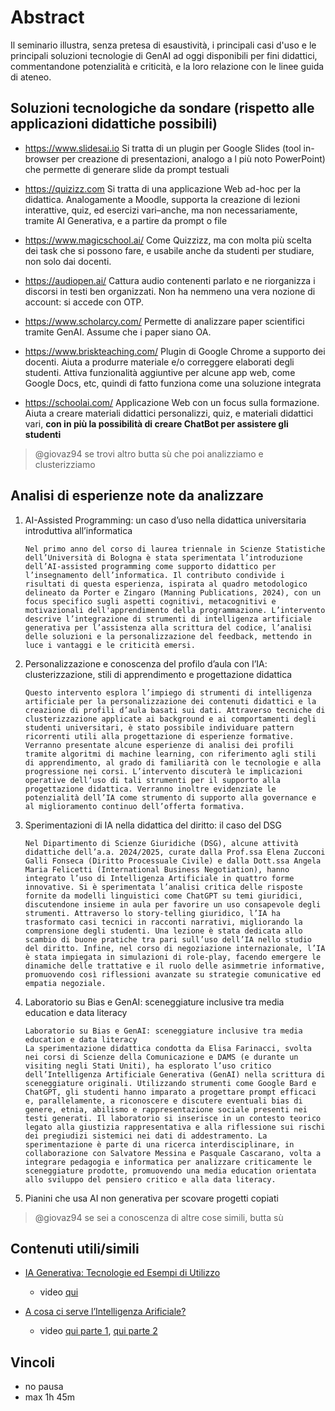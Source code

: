 # Abstract

Il seminario illustra, senza pretesa di esaustività, i principali casi d'uso e le principali soluzioni tecnologie di GenAI ad oggi disponibili per fini didattici, commentandone potenzialità e criticità, e la loro relazione con le linee guida di ateneo.

## Soluzioni tecnologiche da sondare (rispetto alle applicazioni didattiche possibili)

- <https://www.slidesai.io>
Si tratta di un plugin per Google Slides (tool in-browser per creazione di presentazioni, analogo a l più noto PowerPoint) che permette di generare slide da prompt testuali

- <https://quizizz.com>
Si tratta di una applicazione Web ad-hoc per la didattica. Analogamente a Moodle, supporta la creazione di lezioni interattive, quiz, ed esercizi vari–anche, ma non necessariamente, tramite AI Generativa, e a partire da prompt o file

- <https://www.magicschool.ai/>
Come Quizzizz, ma con molta più scelta dei task che si possono fare, e usabile anche da studenti per studiare, non solo dai docenti.

- <https://audiopen.ai/>
Cattura audio contenenti parlato e ne riorganizza i discorsi in testi ben organizzati. Non ha nemmeno una vera nozione di account: si accede con OTP.

- <https://www.scholarcy.com/>
Permette di analizzare paper scientifici tramite GenAI. Assume che i paper siano OA.

- <https://www.briskteaching.com/>
Plugin di Google Chrome a supporto dei docenti. Aiuta a produrre materiale e/o correggere elaborati degli studenti. Attiva funzionalità aggiuntive per alcune app web, come Google Docs, etc, quindi di fatto funziona come una soluzione integrata

- <https://schoolai.com/>
Applicazione Web con un focus sulla formazione. Aiuta a creare materiali didattici personalizzi, quiz, e materiali didattici vari, **con in più la possibilità di creare ChatBot per assistere gli studenti**

> @giovaz94 se trovi altro butta sù che poi analizziamo e clusterizziamo

## Analisi di esperienze note da analizzare

1. AI-Assisted Programming: un caso d’uso nella didattica universitaria introduttiva all’informatica

    ```
    Nel primo anno del corso di laurea triennale in Scienze Statistiche dell’Università di Bologna è stata sperimentata l’introduzione dell’AI-assisted programming come supporto didattico per l’insegnamento dell’informatica. Il contributo condivide i risultati di questa esperienza, ispirata al quadro metodologico delineato da Porter e Zingaro (Manning Publications, 2024), con un focus specifico sugli aspetti cognitivi, metacognitivi e motivazionali dell'apprendimento della programmazione. L’intervento descrive l’integrazione di strumenti di intelligenza artificiale generativa per l’assistenza alla scrittura del codice, l’analisi delle soluzioni e la personalizzazione del feedback, mettendo in luce i vantaggi e le criticità emersi.
    ```

1. Personalizzazione e conoscenza del profilo d’aula con l’IA: clusterizzazione, stili di apprendimento e progettazione didattica

    ```
    Questo intervento esplora l’impiego di strumenti di intelligenza artificiale per la personalizzazione dei contenuti didattici e la creazione di profili d’aula basati sui dati. Attraverso tecniche di clusterizzazione applicate ai background e ai comportamenti degli studenti universitari, è stato possibile individuare pattern ricorrenti utili alla progettazione di esperienze formative. Verranno presentate alcune esperienze di analisi dei profili tramite algoritmi di machine learning, con riferimento agli stili di apprendimento, al grado di familiarità con le tecnologie e alla progressione nei corsi. L’intervento discuterà le implicazioni operative dell’uso di tali strumenti per il supporto alla progettazione didattica. Verranno inoltre evidenziate le potenzialità dell’IA come strumento di supporto alla governance e al miglioramento continuo dell’offerta formativa.
    ```

1. Sperimentazioni di IA nella didattica del diritto: il caso del DSG
    ```
    Nel Dipartimento di Scienze Giuridiche (DSG), alcune attività didattiche dell’a.a. 2024/2025, curate dalla Prof.ssa Elena Zucconi Galli Fonseca (Diritto Processuale Civile) e dalla Dott.ssa Angela Maria Felicetti (International Business Negotiation), hanno integrato l’uso di Intelligenza Artificiale in quattro forme innovative. Si è sperimentata l’analisi critica delle risposte fornite da modelli linguistici come ChatGPT su temi giuridici, discutendone insieme in aula per favorire un uso consapevole degli strumenti. Attraverso lo story-telling giuridico, l’IA ha trasformato casi tecnici in racconti narrativi, migliorando la comprensione degli studenti. Una lezione è stata dedicata allo scambio di buone pratiche tra pari sull’uso dell’IA nello studio del diritto. Infine, nel corso di negoziazione internazionale, l’IA è stata impiegata in simulazioni di role-play, facendo emergere le dinamiche delle trattative e il ruolo delle asimmetrie informative, promuovendo così riflessioni avanzate su strategie comunicative ed empatia negoziale.
    ```

1. Laboratorio su Bias e GenAI: sceneggiature inclusive tra media education e data literacy
    ```
    Laboratorio su Bias e GenAI: sceneggiature inclusive tra media education e data literacy
    La sperimentazione didattica condotta da Elisa Farinacci, svolta nei corsi di Scienze della Comunicazione e DAMS (e durante un visiting negli Stati Uniti), ha esplorato l’uso critico dell’Intelligenza Artificiale Generativa (GenAI) nella scrittura di sceneggiature originali. Utilizzando strumenti come Google Bard e ChatGPT, gli studenti hanno imparato a progettare prompt efficaci e, parallelamente, a riconoscere e discutere eventuali bias di genere, etnia, abilismo e rappresentazione sociale presenti nei testi generati. Il laboratorio si inserisce in un contesto teorico legato alla giustizia rappresentativa e alla riflessione sui rischi dei pregiudizi sistemici nei dati di addestramento. La sperimentazione è parte di una ricerca interdisciplinare, in collaborazione con Salvatore Messina e Pasquale Cascarano, volta a integrare pedagogia e informatica per analizzare criticamente le sceneggiature prodotte, promuovendo una media education orientata allo sviluppo del pensiero critico e alla data literacy.
    ```


1. Pianini che usa AI non generativa per scovare progetti copiati

> @giovaz94 se sei a conoscenza di altre cose simili, butta sù


## Contenuti utili/simili

- [IA Generativa: Tecnologie ed Esempi di Utilizzo](gciatto.github.io/talk-genai-unibo)
    * video [qui](https://unibo.cloud.panopto.eu/Panopto/Pages/Viewer.aspx?id=ade9e38a-8a13-448e-b0dc-b2b30090173c)

- [A cosa ci serve l’Intelligenza Arificiale?](https://gciatto.github.io/talk-ai-ita)
    * video [qui parte 1](https://youtu.be/p0MBuZS67nQ?si=rtDDPhVyk6Q2ZWoa), [qui parte 2](https://www.youtube.com/watch?v=fdBgl-bsx48)

## Vincoli

- no pausa
- max 1h 45m

